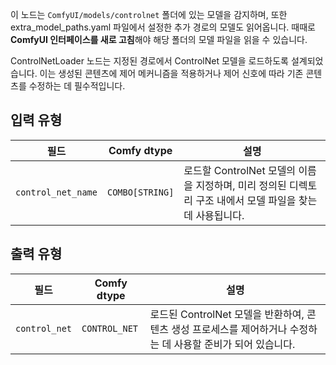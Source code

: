 이 노드는 `ComfyUI/models/controlnet` 폴더에 있는 모델을 감지하며, 또한 extra_model_paths.yaml 파일에서 설정한 추가 경로의 모델도 읽어옵니다. 때때로 **ComfyUI 인터페이스를 새로 고침**해야 해당 폴더의 모델 파일을 읽을 수 있습니다.

ControlNetLoader 노드는 지정된 경로에서 ControlNet 모델을 로드하도록 설계되었습니다. 이는 생성된 콘텐츠에 제어 메커니즘을 적용하거나 제어 신호에 따라 기존 콘텐츠를 수정하는 데 필수적입니다.

## 입력 유형

| 필드             | Comfy dtype       | 설명                                                                       |
|-------------------|-------------------|-----------------------------------------------------------------------------------|
| `control_net_name`| `COMBO[STRING]`    | 로드할 ControlNet 모델의 이름을 지정하며, 미리 정의된 디렉토리 구조 내에서 모델 파일을 찾는 데 사용됩니다. |

## 출력 유형

| 필드          | Comfy dtype   | 설명                                                              |
|----------------|---------------|--------------------------------------------------------------------------|
| `control_net`  | `CONTROL_NET` | 로드된 ControlNet 모델을 반환하여, 콘텐츠 생성 프로세스를 제어하거나 수정하는 데 사용할 준비가 되어 있습니다. |
